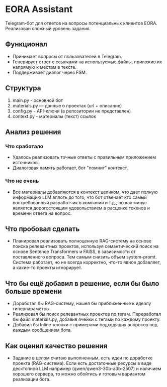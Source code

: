 # EORA Assistant
Telegram-бот для ответов на вопросы потенциальных клиентов EORA. Реализован сложный уровень задания. 

## Функционал
- Принимает вопросы от пользователей в Telegram.
- Генерирует ответ с ссылками на используемые файлы, приложив их напрямую к местам в тексте.
- Поддерживает диалог через FSM.

## Структура
  1. main.py - основной бот
  2. materials.py — данные о проектах (url + описание)
  3. config.py - API-ключи (в репозитории не представлен)
  4. context.py - материалы (текст) ссылок

## Анализ решения

  ### Что сработало
  - Удалось реализовать точные ответы с правильным приложением источников.
  - Диалоговая память работает, бот "помнит" контекст.
  
  ### Что не очень
  - Все материалы добавляются в контекст целиком, что дает полную информацию LLM вплоть до того, что бот отвечает кто самый востребованный разработчик в компании и т.д., но как минус является дорогостоящим удовольствием в расценке токенов и времени ответа на вопрос.

## Что пробовал сделать
- Планировал реализовать полноценную RAG-систему на основе поиска релевантных проектов, используя семантический поиск на основе Sentence Transformers и FAISS, в зависимости от поставленного вопроса. Тем самым снизить объем system-promt. Система работает, но не всегда корректно, что-то явное добавляет, а какие-то проекты игнорирует.

## Что бы ещё добавил в решение, если бы было больше времени
- Доработал бы RAG-систему, нашел бы приближенные к идеалу гиперпараметры.
- Реализовал бы поиск релевантных проектов по тегам. Переработал бы файл materials.py, добавив ячейки с тегами по каждому проекту.
- Добавил бы Inline-кнопки с примерами подходящих вопросов под каждым сообщением бота.

## Как оценил качество решения
- Задание в целом считаю выполненным, есть идеи по доработке проекта (RAG-система). Если есть достаточные ресурсы в виде десктопной LLM например (qwen/qwen3-30b-a3b-2507) и наличием хорошего сервера, то можно обойтись и готовым вариантом реализации бота.
